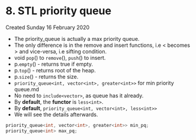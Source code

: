 # 8. STL priority queue
Created Sunday 16 February 2020

- The priority_queue is actually a max priority queue.
- The only difference is in the remove and insert functions, i.e < becomes > and vice-versa, i.e sifting condition.
- void `pop`() to `remove`(), `push`() to insert.
- p.`empty`() - returns true if empty.
- p.`top`() - returns root of the heap.
- p.`size`() - returns the size.
- `priority_queue<int, vector<int>, greater<int>>` for min priority queue.md
- No need to `include<vector>`, as queue has it already.
- By **default**, the **functor** is `less<int>`.
- By **default**, `priority_queue<int, vector<int>, less<int>>`
- We will see the details afterwards.
```cpp
priority_queue<int, vector<int>, greater<int>> min_pq;
priority_queue<int> max_pq;
```

